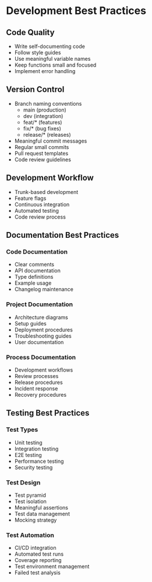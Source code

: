 # Development Best Practices

## Code Quality
- Write self-documenting code
- Follow style guides
- Use meaningful variable names
- Keep functions small and focused
- Implement error handling

## Version Control
- Branch naming conventions
  - main (production)
  - dev (integration)
  - feat/* (features)
  - fix/* (bug fixes)
  - release/* (releases)
- Meaningful commit messages
- Regular small commits
- Pull request templates
- Code review guidelines

## Development Workflow
- Trunk-based development
- Feature flags
- Continuous integration
- Automated testing
- Code review process

## Documentation Best Practices
### Code Documentation
- Clear comments
- API documentation
- Type definitions
- Example usage
- Changelog maintenance

### Project Documentation
- Architecture diagrams
- Setup guides
- Deployment procedures
- Troubleshooting guides
- User documentation

### Process Documentation
- Development workflows
- Review processes
- Release procedures
- Incident response
- Recovery procedures

## Testing Best Practices
### Test Types
- Unit testing
- Integration testing
- E2E testing
- Performance testing
- Security testing

### Test Design
- Test pyramid
- Test isolation
- Meaningful assertions
- Test data management
- Mocking strategy

### Test Automation
- CI/CD integration
- Automated test runs
- Coverage reporting
- Test environment management
- Failed test analysis
